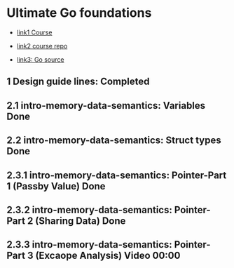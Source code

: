 # Ultimate Go foundations

- [link1 Course](https://courses.ardanlabs.com/courses/take/ultimate-go/lessons/7402738-2-3-3-pointers-part-3-escape-analysis)

- [link2 course repo](https://github.com/ardanlabs/gotraining)

- [link3: Go source](https://github.com/golang/go)

## 1 Design guide lines: Completed

## 2.1 intro-memory-data-semantics: Variables Done

## 2.2 intro-memory-data-semantics: Struct types Done

## 2.3.1 intro-memory-data-semantics: Pointer-Part 1 (Passby Value)  Done

## 2.3.2 intro-memory-data-semantics: Pointer-Part 2 (Sharing Data)  Done

## 2.3.3 intro-memory-data-semantics: Pointer-Part 3 (Excaope Analysis)  Video 00:00
